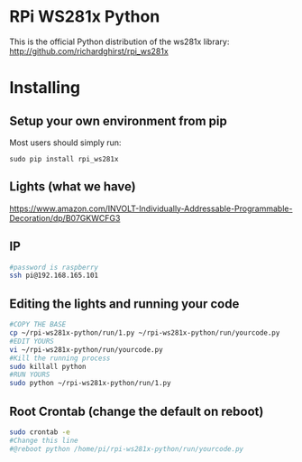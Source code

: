 # RPi WS281x Python

This is the official Python distribution of the ws281x library: http://github.com/richardghirst/rpi_ws281x

# Installing

## Setup your own environment from pip

Most users should simply run:

```
sudo pip install rpi_ws281x
```

## Lights (what we have)

https://www.amazon.com/INVOLT-Individually-Addressable-Programmable-Decoration/dp/B07GKWCFG3

## IP
```sh
#password is raspberry
ssh pi@192.168.165.101
```
## Editing the lights and running your code

```sh
#COPY THE BASE
cp ~/rpi-ws281x-python/run/1.py ~/rpi-ws281x-python/run/yourcode.py
#EDIT YOURS
vi ~/rpi-ws281x-python/run/yourcode.py
#Kill the running process
sudo killall python
#RUN YOURS
sudo python ~/rpi-ws281x-python/run/1.py
```

## Root Crontab (change the default on reboot)

```sh
sudo crontab -e
#Change this line
#@reboot python /home/pi/rpi-ws281x-python/run/yourcode.py
```
